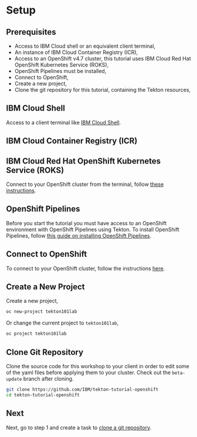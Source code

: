 # Setup

## Prerequisites

* Access to IBM Cloud shell or an equivalent client terminal,
* An instance of IBM Cloud Container Registry (ICR),
* Access to an OpenShift v4.7 cluster, this tutorial uses IBM Cloud Red Hat OpenShift Kubernetes Service (ROKS),
* OpenShift Pipelines must be installed,
* Connect to OpenShift,
* Create a new project,
* Clone the git repository for this tutorial, containing the Tekton resources,

## IBM Cloud Shell

Access to a client terminal like [IBM Cloud Shell](https://cloud.ibm.com/shell).

## IBM Cloud Container Registry (ICR)


<!--
Make sure a Route to the OpenShift registry service exists,

```console
oc patch configs.imageregistry.operator.openshift.io/cluster --patch '{"spec":{"defaultRoute":true}}' --type=merge
```
-->

## IBM Cloud Red Hat OpenShift Kubernetes Service (ROKS)

Connect to your OpenShift cluster from the terminal, follow [these instructions](https://ibm.github.io/workshop-setup/ROKS/).

## OpenShift Pipelines

Before you start the tutorial you must have access to an OpenShift environment with OpenShift Pipelines using Tekton. To install OpenShift Pipelines, follow [this guide on installing OpenShift Pipelines](https://github.com/openshift/pipelines-tutorial/blob/master/install-operator.md).

## Connect to OpenShift

To connect to your OpenShift cluster, follow the instructions [here](https://ibm.github.io/workshop-setup/ROKS/).

## Create a New Project

Create a new project,

```bash
oc new-project tekton101lab
```

Or change the current project to `tekton101lab`,

```bash
oc project tekton101lab
```

## Clone Git Repository

Clone the source code for this workshop to your client in order to edit some of the yaml files before applying them to your cluster. Check out the `beta-update` branch after cloning.

```bash
git clone https://github.com/IBM/tekton-tutorial-openshift
cd tekton-tutorial-openshift
```

## Next

Next, go to step 1 and create a task to [clone a git repository](1_clone-git-repo.md).
